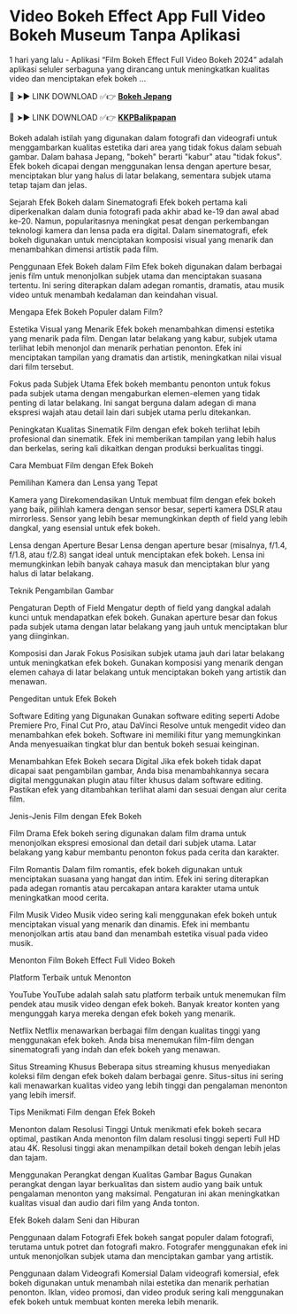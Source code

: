 # Video Bokeh Effect App Full Video Bokeh Museum Tanpa Aplikasi

1 hari yang lalu - Aplikasi “Film Bokeh Effect Full Video Bokeh 2024” adalah aplikasi seluler serbaguna yang dirancang untuk meningkatkan kualitas video dan menciptakan efek bokeh ...

🔴 ➤► LINK DOWNLOAD ✅👉 **[Bokeh Jepang](https://kkpbalikpapan.id/teknologi/aplikasi/164-68-l27-25/)**

🔴 ➤► LINK DOWNLOAD ✅👉 **[KKPBalikpapan](https://kkpbalikpapan.id/)**

Bokeh adalah istilah yang digunakan dalam fotografi dan videografi untuk menggambarkan kualitas estetika dari area yang tidak fokus dalam sebuah gambar. Dalam bahasa Jepang, "bokeh" berarti "kabur" atau "tidak fokus". Efek bokeh dicapai dengan menggunakan lensa dengan aperture besar, menciptakan blur yang halus di latar belakang, sementara subjek utama tetap tajam dan jelas.

Sejarah Efek Bokeh dalam Sinematografi
Efek bokeh pertama kali diperkenalkan dalam dunia fotografi pada akhir abad ke-19 dan awal abad ke-20. Namun, popularitasnya meningkat pesat dengan perkembangan teknologi kamera dan lensa pada era digital. Dalam sinematografi, efek bokeh digunakan untuk menciptakan komposisi visual yang menarik dan menambahkan dimensi artistik pada film.

Penggunaan Efek Bokeh dalam Film
Efek bokeh digunakan dalam berbagai jenis film untuk menonjolkan subjek utama dan menciptakan suasana tertentu. Ini sering diterapkan dalam adegan romantis, dramatis, atau musik video untuk menambah kedalaman dan keindahan visual.

Mengapa Efek Bokeh Populer dalam Film?

Estetika Visual yang Menarik
Efek bokeh menambahkan dimensi estetika yang menarik pada film. Dengan latar belakang yang kabur, subjek utama terlihat lebih menonjol dan menarik perhatian penonton. Efek ini menciptakan tampilan yang dramatis dan artistik, meningkatkan nilai visual dari film tersebut.

Fokus pada Subjek Utama
Efek bokeh membantu penonton untuk fokus pada subjek utama dengan mengaburkan elemen-elemen yang tidak penting di latar belakang. Ini sangat berguna dalam adegan di mana ekspresi wajah atau detail lain dari subjek utama perlu ditekankan.

Peningkatan Kualitas Sinematik
Film dengan efek bokeh terlihat lebih profesional dan sinematik. Efek ini memberikan tampilan yang lebih halus dan berkelas, sering kali dikaitkan dengan produksi berkualitas tinggi.

Cara Membuat Film dengan Efek Bokeh

Pemilihan Kamera dan Lensa yang Tepat

Kamera yang Direkomendasikan
Untuk membuat film dengan efek bokeh yang baik, pilihlah kamera dengan sensor besar, seperti kamera DSLR atau mirrorless. Sensor yang lebih besar memungkinkan depth of field yang lebih dangkal, yang esensial untuk efek bokeh.

Lensa dengan Aperture Besar
Lensa dengan aperture besar (misalnya, f/1.4, f/1.8, atau f/2.8) sangat ideal untuk menciptakan efek bokeh. Lensa ini memungkinkan lebih banyak cahaya masuk dan menciptakan blur yang halus di latar belakang.

Teknik Pengambilan Gambar

Pengaturan Depth of Field
Mengatur depth of field yang dangkal adalah kunci untuk mendapatkan efek bokeh. Gunakan aperture besar dan fokus pada subjek utama dengan latar belakang yang jauh untuk menciptakan blur yang diinginkan.

Komposisi dan Jarak Fokus
Posisikan subjek utama jauh dari latar belakang untuk meningkatkan efek bokeh. Gunakan komposisi yang menarik dengan elemen cahaya di latar belakang untuk menciptakan bokeh yang artistik dan menawan.

Pengeditan untuk Efek Bokeh

Software Editing yang Digunakan
Gunakan software editing seperti Adobe Premiere Pro, Final Cut Pro, atau DaVinci Resolve untuk mengedit video dan menambahkan efek bokeh. Software ini memiliki fitur yang memungkinkan Anda menyesuaikan tingkat blur dan bentuk bokeh sesuai keinginan.

Menambahkan Efek Bokeh secara Digital
Jika efek bokeh tidak dapat dicapai saat pengambilan gambar, Anda bisa menambahkannya secara digital menggunakan plugin atau filter khusus dalam software editing. Pastikan efek yang ditambahkan terlihat alami dan sesuai dengan alur cerita film.

Jenis-Jenis Film dengan Efek Bokeh

Film Drama
Efek bokeh sering digunakan dalam film drama untuk menonjolkan ekspresi emosional dan detail dari subjek utama. Latar belakang yang kabur membantu penonton fokus pada cerita dan karakter.

Film Romantis
Dalam film romantis, efek bokeh digunakan untuk menciptakan suasana yang hangat dan intim. Efek ini sering diterapkan pada adegan romantis atau percakapan antara karakter utama untuk meningkatkan mood cerita.

Film Musik Video
Musik video sering kali menggunakan efek bokeh untuk menciptakan visual yang menarik dan dinamis. Efek ini membantu menonjolkan artis atau band dan menambah estetika visual pada video musik.

Menonton Film Bokeh Effect Full Video Bokeh

Platform Terbaik untuk Menonton

YouTube
YouTube adalah salah satu platform terbaik untuk menemukan film pendek atau musik video dengan efek bokeh. Banyak kreator konten yang mengunggah karya mereka dengan efek bokeh yang menarik.

Netflix
Netflix menawarkan berbagai film dengan kualitas tinggi yang menggunakan efek bokeh. Anda bisa menemukan film-film dengan sinematografi yang indah dan efek bokeh yang menawan.

Situs Streaming Khusus
Beberapa situs streaming khusus menyediakan koleksi film dengan efek bokeh dalam berbagai genre. Situs-situs ini sering kali menawarkan kualitas video yang lebih tinggi dan pengalaman menonton yang lebih imersif.

Tips Menikmati Film dengan Efek Bokeh

Menonton dalam Resolusi Tinggi
Untuk menikmati efek bokeh secara optimal, pastikan Anda menonton film dalam resolusi tinggi seperti Full HD atau 4K. Resolusi tinggi akan menampilkan detail bokeh dengan lebih jelas dan tajam.

Menggunakan Perangkat dengan Kualitas Gambar Bagus
Gunakan perangkat dengan layar berkualitas dan sistem audio yang baik untuk pengalaman menonton yang maksimal. Pengaturan ini akan meningkatkan kualitas visual dan audio dari film yang Anda tonton.

Efek Bokeh dalam Seni dan Hiburan

Penggunaan dalam Fotografi
Efek bokeh sangat populer dalam fotografi, terutama untuk potret dan fotografi makro. Fotografer menggunakan efek ini untuk menonjolkan subjek utama dan menciptakan gambar yang artistik.

Penggunaan dalam Videografi Komersial
Dalam videografi komersial, efek bokeh digunakan untuk menambah nilai estetika dan menarik perhatian penonton. Iklan, video promosi, dan video produk sering kali menggunakan efek bokeh untuk membuat konten mereka lebih menarik.
